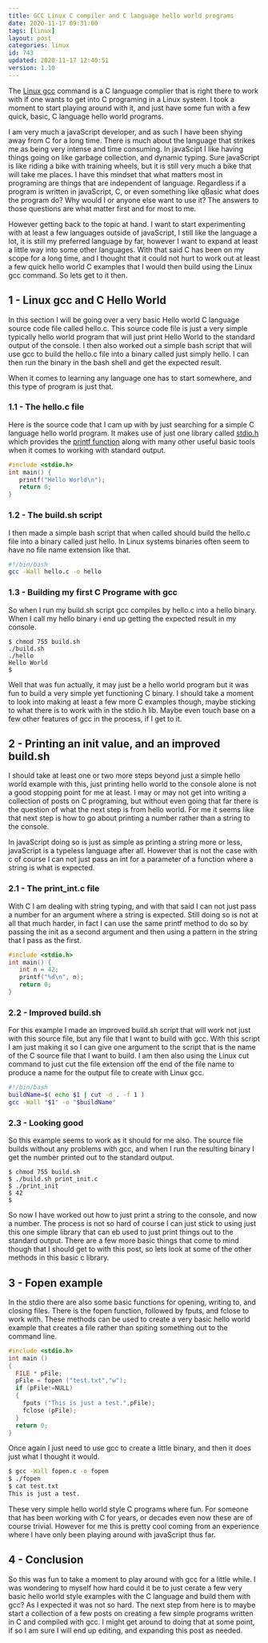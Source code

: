 ```yaml
---
title: GCC Linux C compiler and C language hello world programs
date: 2020-11-17 09:31:00
tags: [linux]
layout: post
categories: linux
id: 743
updated: 2020-11-17 12:40:51
version: 1.10
---
```


The [Linux gcc](https://linux.die.net/man/1/gcc) command is a C language complier that is right there to work with if one wants to get into C programing in a Linux system. I took a moment to start playing around with it, and just have some fun with a few quick, basic, C language hello world programs.

I am very much a javaScript developer, and as such I have been shying away from C for a long time. There is much about the language that strikes me as being very intense and time consuming. In javaScipt I like having things going on like garbage collection, and dynamic typing. Sure javaScript is like riding a bike with training wheels, but it is still very much a bike that will take me places. I have this mindset that what matters most in programing are things that are independent of language. Regardless if a program is written in javaScript, C, or even something like qBasic what does the program do? Why would I or anyone else want to use it? The answers to those questions are what matter first and for most to me.

However getting back to the topic at hand. I want to start experimenting with at least a few languages outside of javaScript, I still like the language a lot, it is still my preferred language by far, however I want to expand at least a little way into some other languages. With that said C has been on my scope for a long time, and I thought that it could not hurt to work out at least a few quick hello world C examples that I would then build using the Linux gcc command. So lets get to it then.

<!-- more -->

## 1 - Linux gcc and C Hello World

In this section I will be going over a very basic Hello world C language source code file called hello.c. This source code file is just a very simple typically hello world program that will just print Hello World to the standard output of the console. I then also worked out a simple bash script that will use gcc to build the hello.c file into a binary called just simply hello. I can then run the binary in the bash shell and get the expected result.

When it comes to learning any language one has to start somewhere, and this type of program is just that.

### 1.1 - The hello.c file

Here is the source code that I cam up with by just searching for a simple C language hello world program. It makes use of just one library called [stdio.h](https://www.cplusplus.com/reference/cstdio/) which provides the [printf function](https://www.cplusplus.com/reference/cstdio/printf/) along with many other useful basic tools when it comes to working with standard output.

```c
#include <stdio.h>
int main() {
   printf("Hello World\n");
   return 0;
}
```

### 1.2 - The build.sh script

I then made a simple bash script that when called should build the hello.c file into a binary called just hello. In Linux systems binaries often seem to have no file name extension like that.

```bash
#!/bin/bash
gcc -Wall hello.c -o hello
```

### 1.3 - Building my first C Programe with gcc

So when I run my build.sh script gcc compiles by hello.c into a hello binary. When I call my hello binary i end up getting the expected result in my console.

```
$ chmod 755 build.sh
./build.sh
./hello
Hello World
$ 
```

Well that was fun actually, it may just be a hello world program but it was fun to build a very simple yet functioning C binary. I should take a moment to look into making at least a few more C examples though, maybe sticking to what there is to work with in the stdio.h lib. Maybe even touch base on a few other features of gcc in the process, if I get to it.

## 2 - Printing an init value, and an improved build.sh

I should take at least one or two more steps beyond just a simple hello world example with this, just printing hello world to the console alone is not a good stopping point for me at least. I may or may not get into writing a collection of posts on C programing, but without even going that far there is the question of what the next step is from hello world. For me it seems like that next step is how to go about printing a number rather than a string to the console.

In javaScript doing so is just as simple as printing a string more or less, javaScript is a typeless language after all. However that is not the case with c of course I can not just pass an int for a parameter of a function where a string is what is expected. 

### 2.1 - The print_int.c file

With C I am dealing with string typing, and with that said I can not just pass a number for an argument where a string is expected. Still doing so is not at all that much harder, in fact I can use the same printf method to do so by passing the init as a second argument and then using a pattern in the string that I pass as the first.

```c
#include <stdio.h>
int main() {
   int n = 42;
   printf("%d\n", n);
   return 0;
}
```

### 2.2 - Improved build.sh

For this example I made an improved build.sh script that will work not just with this source file, but any file that I want to build with gcc. With this script I am just making it so I can give one argument to the script that is the name of the C source file that I want to build. I am then also using the Linux cut command to just cut the file extension off the end of the file name to produce a name for the output file to create with Linux gcc.

```bash
#!/bin/bash
buildName=$( echo $1 | cut -d . -f 1 )
gcc -Wall "$1" -o "$buildName"
```

### 2.3 - Looking good

So this example seems to work as it should for me also. The source file builds without any problems with gcc, and when I run the resulting binary I get the number printed out to the standard output.

```
$ chmod 755 build.sh
$ ./build.sh print_init.c
$ ./print_init
$ 42
$
```

So now I have worked out how to just print a string to the console, and now a number. The process is not so hard of course I can just stick to using just this one simple library that can eb used to just print things out to the standard output. There are a few more basic things that come to mind though that I should get to with this post, so lets look at some of the other methods in this basic c library.

## 3 - Fopen example

In the stdio there are also some basic functions for opening, writing to, and closing files. There is the fopen function, followed by fputs, and fclose to work with. These methods can be used to create a very basic hello world example that creates a file rather than spiting something out to the command line.

```c
#include <stdio.h>
int main ()
{
  FILE * pFile;
  pFile = fopen ("test.txt","w");
  if (pFile!=NULL)
  {
    fputs ("This is just a test.",pFile);
    fclose (pFile);
  }
  return 0;
}
```

Once again I just need to use gcc to create a little binary, and then it does just what I thought it would.

```bash
$ gcc -Wall fopen.c -o fopen
$ ./fopen
$ cat test.txt
This is just a test.
```

These very simple hello world style C programs where fun. For someone that has been working with C for years, or decades even now these are of course trivial. However for me this is pretty cool coming from an experience where I have only been playing around with javaScript thus far.

## 4 - Conclusion

So this was fun to take a moment to play around with gcc for a little while. I was wondering to myself how hard could it be to just cerate a few very basic hello world style examples with the C language and build them with gcc? As I expected it was not so hard. The next step from here is to maybe start a collection of a few posts on creating a few simple programs written in C and compiled with gcc. I might get around to doing that at some point, if so I am sure I will end up editing, and expanding this post as needed.
